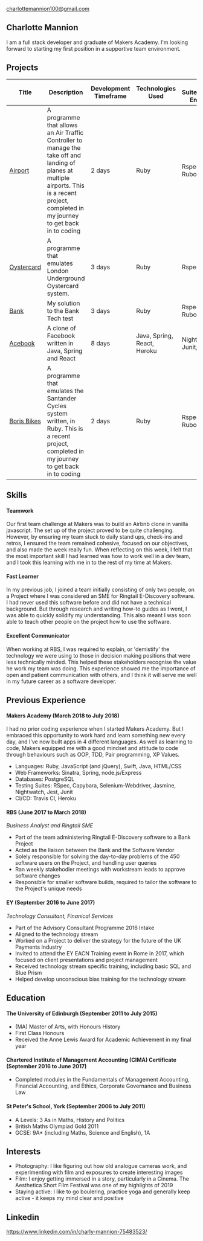 charlottemannion100@gmail.com

## Charlotte Mannion

I am a full stack developer and graduate of Makers Academy. I'm looking forward to starting my first position in a supportive team environment.

## Projects
| Title | Description | Development Timeframe | Technologies Used | Test Suites/CIs/CDs Employed |
|--|--|--|--|--|
|[Airport](https://github.com/CharlyMannion/airport_solo) | A programme that allows an Air Traffic Controller to manage the take off and landing of planes at multiple airports. This is a recent project, completed in my journey to get back in to coding | 2 days | Ruby | Rspec, Rubocop |
| [Oystercard](https://github.com/CharlyMannion/oyster_solo) | A programme that emulates London Underground Oystercard system. | 3 days | Ruby | Rspec | 
| [Bank](https://github.com/CharlyMannion/bank-tech-test) | My solution to the Bank Tech test | 3 days | Ruby | Rspec, Rubocop 
| [Acebook](https://github.com/anderscodes/mother_acebook) | A clone of Facebook written in Java, Spring and React | 8 days | Java, Spring, React, Heroku | Nightwatch, Junit, Jest | 
| [Boris Bikes](https://github.com/CharlyMannion/bb_solo) | A programme that emulates the Santander Cycles system written, in Ruby. This is a recent project, completed in my journey to get back in to coding | 2 days | Ruby | Rspec, Rubocop | 


## Skills

#### Teamwork

Our first team challenge at Makers was to build an Airbnb clone in vanilla javascript. The set up of the project proved to be quite challenging. However, by ensuring my team stuck to daily stand ups, check-ins and retros, I ensured the team remained cohesive, focused on our objectives, and also made the week really fun. When reflecting on this week, I felt that the most important skill I had learned was how to work well in a dev team, and I took this learning with me in to the rest of my time at Makers.
 
#### Fast Learner

In my previous job, I joined a team initially consisting of only two people, on a Project where I was considered an SME for Ringtail E-Discovery software. I had never used this software before and did not have a technical background. But through research and writing how-to guides as I went, I was able to quickly solidify my understanding. This also meant I was soon able to teach other people on the project how to use the software. 

#### Excellent Communicator

When working at RBS, I was required to explain, or 'demistify' the technology we were using to those in decision making positions that were less technically minded. This helped these stakeholders recognise the value he work my team was doing.  This experience showed me the importance of open and patient communication with others, and I think it will serve me well in my future career as a software developer.  

## Previous Experience

#### Makers Academy (March 2018 to July 2018)

I had no prior coding experience when I started Makers Academy. But I embraced this opportunity to work hard and learn something new every day, and I’ve now built apps in 4 different languages.
As well as learning to code, Makers equipped me with a good mindset and attitude to code through behaviours such as OOP, TDD, Pair programming, XP Values.

* Languages: Ruby, JavaScript (and jQuery), Swift, Java, HTML/CSS
* Web Frameworks: Sinatra, Spring, node.js/Express
* Databases: PostgreSQL
* Testing Suites: RSpec, Capybara, Selenium-Webdriver, Jasmine, Nightwatch, Jest, Junit
* CI/CD: Travis CI, Heroku

#### RBS (June 2017 to March 2018)    
*Business Analyst and Ringtail SME*  
- Part of the team administering Ringtail E-Discovery software to a Bank Project
- Acted as the liaison between the Bank and the Software Vendor
- Solely responsible for solving the day-to-day problems of the 450 software users on the Project, and handling user queries
- Ran weekly stakehodler meetings with workstream leads to approve software changes
- Responsible for smaller software builds, required to tailor the software to the Project's unique needs

#### EY (September 2016 to June 2017)   
*Technology Consultant, Finanical Services*  
- Part of the Advisory Consultant Programme 2016 Intake
- Aligned to the technology stream
- Worked on a Project to deliver the strategy for the future of the UK Payments Industry
- Invited to attend the EY EACN Training event in Rome in 2017, which focused on client presentations and project management
- Received technology stream specific training, including basic SQL and Blue Prism
- Helped develop unconscious bias training for the technology stream

## Education

#### The University of Edinburgh (September 2011 to July 2015)

- (MA) Master of Arts, with Honours History
- First Class Honours
- Received the Anne Lewis Award for Academic Achievement in my final year

#### Chartered Institute of Management Accounting (CIMA) Certificate (September 2016 to June 2017)
- Completed modules in the Fundamentals of Management Accounting, Financial Accounting,
and Ethics, Corporate Governance and Business Law

#### St Peter's School, York (September 2006 to July 2011)
- A Levels: 3 As in Maths, History and Politics
- British Maths Olympiad Gold 2011
- GCSE: 9A* (including Maths, Science and English), 1A

## Interests
- Photography: I like figuring out how old analogue cameras work, and experimenting with film and exposures to create interesting images
- Film: I enjoy getting immersed in a story, particularly in a Cinema. The Aesthetica Short Film Festival was one of my highlights of 2019
- Staying active: I like to go boulering, practice yoga and generally keep active - it keeps my mind clear and positive


## Linkedin 
https://www.linkedin.com/in/charly-mannion-75483523/

